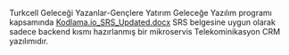 Turkcell Geleceği Yazanlar-Gençlere Yatırım Geleceğe Yazılım programı kapsamında [Kodlama.io_SRS_Updated.docx](https://github.com/mhmtgks/TurkcellCRM/files/15313248/Kodlama.io_SRS_Updated.docx) SRS belgesine uygun olarak sadece backend kısmı hazırlanmış bir mikroservis Telekominikasyon CRM yazılımıdır. 
